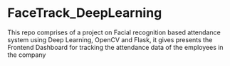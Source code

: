 # FaceTrack_DeepLearning
This repo comprises of a project on Facial recognition based attendance system using Deep Learning, OpenCV and Flask, it gives presents the Frontend Dashboard for tracking the attendance data of the employees in the company
